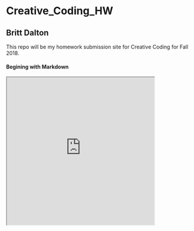 # Creative_Coding_HW

## Britt Dalton ##

This repo will be my homework submission site for Creative Coding for Fall 2018.

#### Begining with Markdown ####
<iframe src="https://brittdalton.github.io/Creative_Coding_HW/HW_02/" width="400" height="400"> </iframe>
